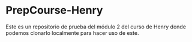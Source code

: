 # PrepCourse-Henry
Este es un repositorio de prueba del módulo 2 del curso de Henry donde podemos clonarlo localmente para hacer uso de este.
